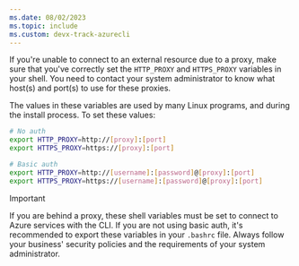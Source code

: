```yaml
---
ms.date: 08/02/2023
ms.topic: include
ms.custom: devx-track-azurecli
---
```

If you're unable to connect to an external resource due to a proxy, make sure that you've correctly set the `HTTP_PROXY` and `HTTPS_PROXY` variables in your shell. You need to contact your system administrator
to know what host(s) and port(s) to use for these proxies.

The values in these variables are used by many Linux programs, and during the install process.
To set these values:

```bash
# No auth
export HTTP_PROXY=http://[proxy]:[port]
export HTTPS_PROXY=https://[proxy]:[port]

# Basic auth
export HTTP_PROXY=http://[username]:[password]@[proxy]:[port]
export HTTPS_PROXY=https://[username]:[password]@[proxy]:[port]
```

> [!IMPORTANT]
> If you are behind a proxy, these shell variables must be set to connect to Azure services with the CLI.
> If you are not using basic auth, it's recommended to export these variables in your `.bashrc` file.
> Always follow your business' security policies and the requirements of your system administrator.

